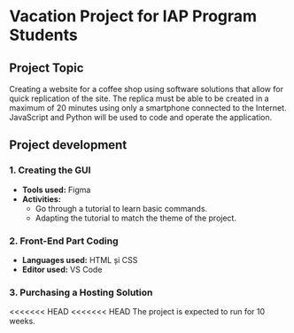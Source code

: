 # Vacation Project for IAP Program Students

## Project Topic
Creating a website for a coffee shop using software solutions that allow for quick replication of the site. The replica must be able to be created in a maximum of 20 minutes using only a smartphone connected to the Internet. JavaScript and Python will be used to code and operate the application.
## Project development
### 1. Creating the GUI

- **Tools used:** Figma
- **Activities:**
  - Go through a tutorial to learn basic commands. 
  - Adapting the tutorial to match the theme of the project.

### 2. Front-End Part Coding 

- **Languages used:** HTML și CSS
- **Editor used:** VS Code

### 3. Purchasing a Hosting Solution

<<<<<<< HEAD
<<<<<<< HEAD
The project is expected to run for 10 weeks.


